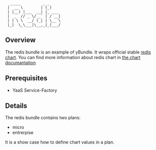 ```
  _____          _ _
 |  __ \        | (_)
 | |__) |___  __| |_ ___
 |  _  // _ \/ _` | / __|
 | | \ \  __/ (_| | \__ \
 |_|  \_\___|\__,_|_|___/

```

## Overview

The redis bundle is an example of yBundle. It wraps official stable [redis chart](https://github.com/kubernetes/charts/tree/master/stable/redis).
You can find more information about redis chart in [the chart documantation](chart/redis/README.md)

## Prerequisites

 - YaaS Service-Factory

## Details

The redis bundle contains two plans:
- micro
- entrerpise

It is a show case how to define chart values in a plan.
